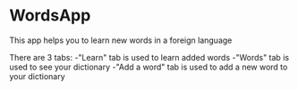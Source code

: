 # WordsApp
This app helps you to learn new words in a foreign language

There are 3 tabs:
-"Learn" tab is used to learn added words
-"Words" tab is used to see your dictionary
-"Add a word" tab is used to add a new word to your dictionary
